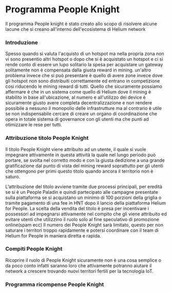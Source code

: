 # Programma People Knight

Il programma People knight è stato creato allo scopo di risolvere alcune lacune che si creano all'interno dell'ecosistema di Helium network

### Introduzione

Spesso quando si valuta l'acquisto di un hotspot ma nella propria zona non vi sono presentio altri hotspot o dopo che si è acquistato un hotspot e ci si rende conto di essere un lupo solitario la spesa per acquistare un gateway solitamente non è compensata dalla giusta reward in mining.
un'altro problema invece che si può presentare è quello di avere zone invece dove gli hotspot non sono distribuiti correttamente ed entrano in competizione cosi riducendo le mining reward di tutti.
Quello che sicuramente possiamo affermare è che in un sistema come quello di Helium dove il mining è stabilito in base all'ubicazione, al numero e all'utilizzo dei device è sicuramente giusto avere completa decentralizzazione e non rendere possibile a nessuno il monopolio delle infrastrutture ma al contrario è utile se non indispensabile cercare di creare un organo di coordinazione che opera in totale sistema di governance con gli utenti ma che punti ad otimizzare le rese per tutti.

### Attribuzione titolo People Knight

Il titolo People Knight viene attribuito ad un utente, il quale si vuole impegnare attivamente in questa attività la quale nel lungo periodo può portare, se svolta nel corretto modo e con la giusta dedizione a una grande gratificazione dal punto di vista del mining reward soprattutto per gli utenti che ottengono per primi questo titolo quando ancora il territorio non è saturo.

L'attribuzione del titolo avviene tramite due processi principali, per eredità se si è un People Paladin e quindi partecipato alle campagne presentate sulla piattaforma se si acquistano un minimo di 100 porzioni della griglia o tramite pagamento di una fee in HNT dopo il lancio della piattaforma Helium for People.
La scelta della vendita del titolo è presa per incentivare i possessori ad impegnarsi attivamente nel compito che gli viene attribuito ed evitare utenti che utilizzino il ruolo solo al fine speculativo di promozione online(spam ecc)
Il numero dei People Knight sarà limitato, questo per non saturare i territori troppo rapidamente e potersi coordinare con il team di Helium for People in maniera diretta e rapida.

### Compiti People Knight

Ricoprire il ruolo di People Knight sicuramente non è una cosa semplice o da poco conto infatti saranno loro che attivamente potranno aiutare il network a crescere trovando nuovi territori fertili per la tecnologia IoT.


### Programma ricompense People Knight
